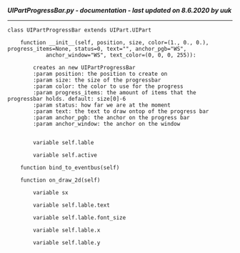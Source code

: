 ***UIPartProgressBar.py - documentation - last updated on 8.6.2020 by uuk***
___

    class UIPartProgressBar extends UIPart.UIPart

        function __init__(self, position, size, color=(1., 0., 0.), progress_items=None, status=0, text="", anchor_pgb="WS",
                anchor_window="WS", text_color=(0, 0, 0, 255)):
            
            creates an new UIPartProgressBar
            :param position: the position to create on
            :param size: the size of the progressbar
            :param color: the color to use for the progress
            :param progress_items: the amount of items that the progressbar holds. default: size[0]-6
            :param status: how far we are at the moment
            :param text: the text to draw ontop of the progress bar
            :param anchor_pgb: the anchor on the progress bar
            :param anchor_window: the anchor on the window


            variable self.lable

            variable self.active

        function bind_to_eventbus(self)

        function on_draw_2d(self)

            variable sx

            variable self.lable.text

            variable self.lable.font_size

            variable self.lable.x

            variable self.lable.y